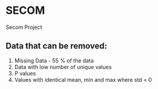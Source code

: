 # SECOM

Secom Project

## Data that can be removed:

1. Missing Data - 55 % of the data
2. Data with low number of unique values
3. P values
4. Values with identical mean, min and max where std = 0
